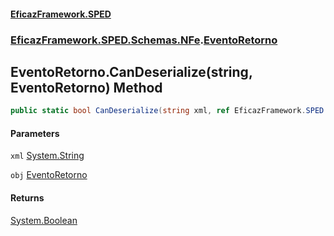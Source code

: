 #### [EficazFramework.SPED](EficazFrameworkSPED.md 'EficazFramework SPED')
### [EficazFramework.SPED.Schemas.NFe](EficazFramework.SPED.Schemas.NFe.md 'EficazFramework.SPED.Schemas.NFe').[EventoRetorno](EficazFramework.SPED.Schemas.NFe/EventoRetorno.md 'EficazFramework.SPED.Schemas.NFe.EventoRetorno')

## EventoRetorno.CanDeserialize(string, EventoRetorno) Method

```csharp
public static bool CanDeserialize(string xml, ref EficazFramework.SPED.Schemas.NFe.EventoRetorno obj);
```
#### Parameters

<a name='EficazFramework.SPED.Schemas.NFe.EventoRetorno.CanDeserialize(string,EficazFramework.SPED.Schemas.NFe.EventoRetorno).xml'></a>

`xml` [System.String](https://docs.microsoft.com/en-us/dotnet/api/System.String 'System.String')

<a name='EficazFramework.SPED.Schemas.NFe.EventoRetorno.CanDeserialize(string,EficazFramework.SPED.Schemas.NFe.EventoRetorno).obj'></a>

`obj` [EventoRetorno](EficazFramework.SPED.Schemas.NFe/EventoRetorno.md 'EficazFramework.SPED.Schemas.NFe.EventoRetorno')

#### Returns
[System.Boolean](https://docs.microsoft.com/en-us/dotnet/api/System.Boolean 'System.Boolean')
